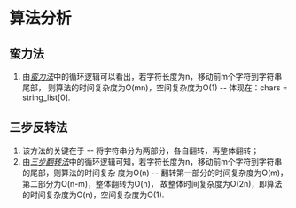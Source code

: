 # 算法分析 #

## 蛮力法 ##

1. 由[*蛮力法*](https://github.com/masterxlp/The-Method-of-Programming/blob/master/reverse_string/%E8%9B%AE%E5%8A%9B%E6%B3%95_%E4%BB%A3%E7%A0%81%E6%94%B9%E8%BF%9B.py)中的循环逻辑可以看出，若字符长度为n，移动前m个字符到字符串尾部，
则算法的时间复杂度为O(mn)，空间复杂度为O(1) -- 体现在：chars = string_list[0].

## 三步反转法 ##

1. 该方法的关键在于 -- 将字符串分为两部分，各自翻转，再整体翻转；
2. 由[*三步翻转法*](https://github.com/masterxlp/The-Method-of-Programming/blob/master/reverse_string/%E4%B8%89%E6%AD%A5%E5%8F%8D%E8%BD%AC%E6%B3%95.py)中的循环逻辑可知，若字符长度为n，移动前m个字符到字符串的尾部，则算法的时间复杂
度为O(n) -- 翻转第一部分的时间复杂度为O(m)，第二部分为O(n-m)，整体翻转为O(n)，
故整体时间复杂度为O(2n)，即算法的时间复杂度为O(n)，空间复杂度为O(1).